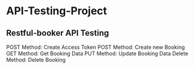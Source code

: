 # API-Testing-Project
## Restful-booker API Testing
POST Method: Create Access Token
POST Method: Create new Booking
GET Method: Get Booking Data
PUT Method: Update Booking Data
Delete Method: Delete Booking
